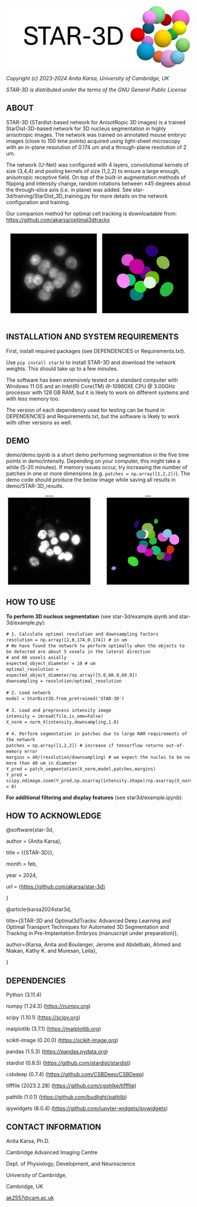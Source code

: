 <p align="center"><img src="docs/images/logo.png" width="500" /></p>

*Copyright (c) 2023-2024 Anita Karsa, University of Cambridge, UK*

*STAR-3D is distributed under the terms of the GNU General Public License*

ABOUT
-------------------------------------------------------------------------------
STAR-3D (STardist-based network for AnisotRopic 3D images) is a trained StarDist-3D-based 
network for 3D nucleus segmentation in highly anisotropic images. The network was trained on 
annotated mouse embryo images (close to 100 time points) acquired using light-sheet microscopy 
with an in-plane resolution of 0.174 um and a through-plane resolution of 2 um. 

The network (U-Net) was configured with 4 layers, convolutional kernels of size (3,4,4) and 
pooling kernels of size (1,2,2) to ensure a large enough, anisotropic receptive field. On top 
of the built-in augmentation methods of flipping and intensity change, random rotations 
between ±45 degrees about the through-slice axis (i.e. in plane) was added.
See star-3d/training/StarDist_3D_training.py for more details on the network configuration and training.

Our companion method for optimal cell tracking is downloadable from: https://github.com/akarsa/optimal3dtracks

![](docs/images/examples.gif)

INSTALLATION AND SYSTEM REQUIREMENTS
-------------------------------------------------------------------------------
First, install required packages (see DEPENDENCIES or Requirements.txt). 

Use `pip install star3d` to install STAR-3D and download the network weights. 
This should take up to a few minutes.

The software has been extensively tested on a standard computer with Windows 11 OS and
an Intel(R) Core(TM) i9-10980XE CPU @ 3.00GHz processor with 128 GB RAM, but it is
likely to work on different systems and with less memory too.
 
The version of each dependency used for testing can be found in DEPENDENCIES and 
Requirements.txt, but the software is likely to work with other versions as well.

DEMO
-------------------------------------------------------------------------------
demo/demo.ipynb is a short demo performing segmentation in the five time points in 
demo/intensity. Depending on your computer, this might take a while (5-20 minutes).
If memory issues occur, try increasing the number of patches in one or more dimensions
(e.g. `patches = np.array([1,2,2])`). The demo code should produce the below image 
while saving all results in demo/STAR-3D_results. 

<p align="center"><img src="demo/segmentation.png" width="500" /></p>

HOW TO USE
-------------------------------------------------------------------------------

**To perform 3D nucleus segmentation** (see star-3d/example.ipynb and star-3d/example.py):

```
# 1. Calculate optimal resolution and downsampling factors 
resolution = np.array([2,0.174,0.174]) # in um
# We have found the network to perform optimally when the objects to be detected are about 5 voxels in the lateral direction
# and 60 voxels axially
expected_object_diameter = 10 # um
optimal_resolution = expected_object_diameter/np.array([5.0,60.0,60.0])
downsampling = resolution/optimal_resolution

# 2. Load network
model = StarDist3D.from_pretrained('STAR-3D')

# 3. Load and preprocess intensity image    
intensity = imread(file,is_ome=False)
X_norm = norm_X(intensity,downsampling,1.0)

# 4. Perform segmentation in patches due to large RAM requirements of the network
patches = np.array([1,2,2]) # increase if tensorflow returns out-of-memory error
margins = 40/(resolution/downsampling) # we expect the nuclei to be no more than 40 um in diameter
Y_pred = patch_segmentation(X_norm,model,patches,margins)
Y_pred = scipy.ndimage.zoom(Y_pred,np.asarray(intensity.shape)/np.asarray(X_norm.shape),order = 0)
```

**For additional filtering and display features** (see star3d/example.ipynb):


HOW TO ACKNOWLEDGE
-------------------------------------------------------------------------------
@software{star-3d,

  author       = {Anita Karsa},

  title        = {{STAR-3D}},

  month        = feb,

  year         = 2024,

  url 	       = {https://github.com/akarsa/star-3d}

}

@article{karsa2024star3d,

  title={STAR-3D and Optimal3dTracks: Advanced Deep Learning and Optimal Transport Techniques for Automated 3D Segmentation and Tracking in Pre-Implantation Embryos (manuscript under preparation)},

  author={Karsa, Anita and Boulanger, Jerome and Abdelbaki, Ahmed and Niakan, Kathy K. and Muresan, Leila},

}

DEPENDENCIES
-------------------------------------------------------------------------------
Python (3.11.4)

numpy (1.24.3) (https://numpy.org)

scipy (1.10.1) (https://scipy.org)

matplotlib (3.7.1) (https://matplotlib.org)

scikit-image (0.20.0) (https://scikit-image.org)

pandas (1.5.3) (https://pandas.pydata.org)

stardist (0.8.5) (https://github.com/stardist/stardist)

csbdeep (0.7.4) (https://github.com/CSBDeep/CSBDeep)

tifffile (2023.2.28) (https://github.com/cgohlke/tifffile)

pathlib (1.0.1) (https://github.com/budlight/pathlib)

ipywidgets (8.0.4) (https://github.com/jupyter-widgets/ipywidgets)


CONTACT INFORMATION
-------------------------------------------------------------------------------
Anita Karsa, Ph.D.

Cambridge Advanced Imaging Centre

Dept. of Physiology, Development, and Neuroscience

University of Cambridge,

Cambridge, UK

ak2557@cam.ac.uk
